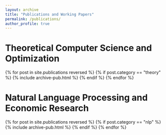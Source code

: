 ```yaml
---
layout: archive
title: "Publications and Working Papers"
permalink: /publications/
author_profile: true
---
```


<h1>Theoretical Computer Science and Optimization</h1>

{% for post in site.publications reversed %}
  {% if post.category == "theory"  %}
    {% include archive-pub.html %}
  {% endif %}
{% endfor %}

<h1>Natural Language Processing and Economic Research</h1>

{% for post in site.publications reversed %}
  {% if post.category == "nlp"  %}
    {% include archive-pub.html %}
  {% endif %}
{% endfor %}